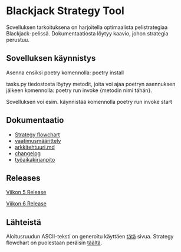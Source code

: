 # Blackjack Strategy Tool

Sovelluksen tarkoituksena on harjoitella optimaalista pelistrategiaa Blackjack-pelissä. Dokumentaatiosta löytyy kaavio, johon strategia perustuu.

## Sovelluksen käynnistys
Asenna ensiksi poetry komennolla: poetry install

tasks.py tiedostosta löytyy metodit, joita voi ajaa poetryn asennuksen jälkeen komennolla: poetry run invoke {metodin nimi tähän}.

Sovelluksen voi esim. käynnistää komennolla poetry run invoke start

## Dokumentaatio
+ [Strategy flowchart](https://github.com/ogvirtan/ot-harjoitustyo/blob/master/dokumentaatio/Strategy_flowchart.jpg)
+ [vaatimusmäärittely](https://github.com/ogvirtan/ot-harjoitustyo/blob/master/dokumentaatio/vaatimusmaarittely.md)
+ [arkkitehtuuri.md](https://github.com/ogvirtan/ot-harjoitustyo/blob/master/dokumentaatio/arkkitehtuuri.md)
+ [changelog](https://github.com/ogvirtan/ot-harjoitustyo/blob/master/dokumentaatio/changelog.md)
+ [työaikakirjanpito](https://github.com/ogvirtan/ot-harjoitustyo/blob/master/dokumentaatio/tyoaikakirjanpito.md)

## Releases
[Viikon 5 Release](https://github.com/ogvirtan/ot-harjoitustyo/releases/tag/viikko5)

[Viikon 6 Release](https://github.com/ogvirtan/ot-harjoitustyo/releases/tag/viikko6)

## Lähteistä
Aloitusruudun ASCII-teksti on generoitu käyttäen [tätä](https://patorjk.com/software/taag/#p=display&f=Standard&t=Type%20Something%20) sivua.
Strategy flowchart on puolestaan peräisin [täältä](https://www.blackjackapprenticeship.com/blackjack-strategy-charts/).
